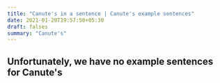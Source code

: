 ```yaml
---
title: "Canute's in a sentence | Canute's example sentences"
date: 2021-01-20T19:57:50+05:30
draft: falses
summary: "Canute's"
---
```

## Unfortunately, we have no example sentences for Canute's                 
